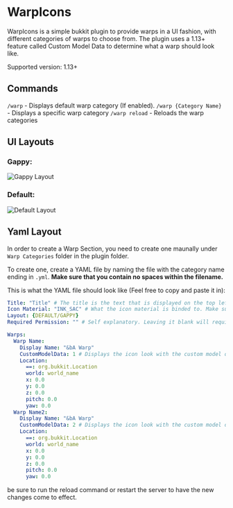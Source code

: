 # WarpIcons
WarpIcons is a simple bukkit plugin to provide warps in a UI fashion, with different categories of warps to choose from. The plugin uses a 1.13+ feature called Custom Model Data to determine what a warp should look like.

Supported version: 1.13+

## Commands
`/warp` - Displays default warp category (If enabled).
`/warp {Category Name}` - Displays a specific warp category
`/warp reload` - Reloads the warp categories

## UI Layouts
### Gappy:
![Gappy Layout](https://i.imgur.com/UqN0h0C.png "Gappy Layout")
### Default:
![Default Layout](https://i.imgur.com/eXkHtB7.png "Default Layout")

## Yaml Layout
In order to create a Warp Section, you need to create one maunally under `Warp Categories` folder in the plugin folder.

To create one, create a YAML file by naming the file with the category name ending in `.yml`. **Make sure that you contain no spaces within the filename.**

This is what the YAML file should look like (Feel free to copy and paste it in):
```yaml
Title: "Title" # The title is the text that is displayed on the top left of the UI.
Icon Material: "INK_SAC" # What the icon material is binded to. Make sure to use 
Layout: {DEFAULT/GAPPY}
Required Permission: "" # Self explanatory. Leaving it blank will require no permission to open the category.

Warps:
  Warp Name:
    Display Name: "&bA Warp"
    CustomModelData: 1 # Displays the icon look with the custom model data.
    Location:
      ==: org.bukkit.Location
      world: world_name
      x: 0.0
      y: 0.0
      z: 0.0
      pitch: 0.0
      yaw: 0.0
  Warp Name2:
    Display Name: "&bA Warp"
    CustomModelData: 2 # Displays the icon look with the custom model data.
    Location:
      ==: org.bukkit.Location
      world: world_name
      x: 0.0
      y: 0.0
      z: 0.0
      pitch: 0.0
      yaw: 0.0
```
be sure to run the reload command or restart the server to have the new changes come to effect.
